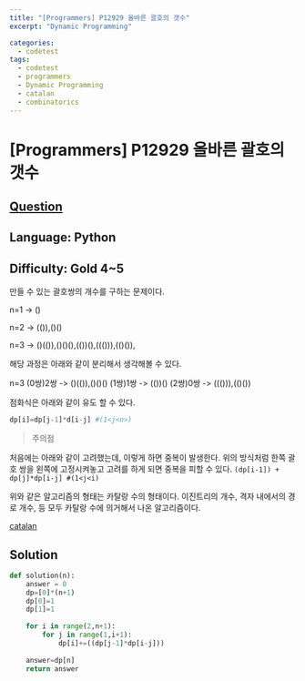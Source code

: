 ```yaml
---
title: "[Programmers] P12929 올바른 괄호의 갯수"
excerpt: "Dynamic Programming"

categories:
  - codetest
tags:
  - codetest
  - programmers
  - Dynamic Programming
  - catalan
  - combinatorics
---
```

# [Programmers] P12929 올바른 괄호의 갯수
## [Question](https://programmers.co.kr/learn/courses/30/lessons/12929)
## Language: Python
## Difficulty: Gold 4~5

만들 수 있는 괄호쌍의 개수를 구하는 문제이다.

n=1 -> ()

n=2 -> (()),()()

n=3 -> ()(()),()()(),(())(),((())),(()()), 

해당 과정은 아래와 같이 분리해서 생각해볼 수 있다.

n=3
(0쌍)2쌍 -> ()(()),()()()
(1쌍)1쌍 -> (())()
(2쌍)0쌍 -> ((())),(()())

점화식은 아래와 같이 유도 할 수 있다.

```python
dp[i]=dp[j-1]*d[i-j] #(1<j<n>)
```

> 주의점

처음에는 아래와 같이 고려했는데, 이렇게 하면 중복이 발생한다. 위의 방식처럼 한쪽 괄호 쌍을 왼쪽에 고정시켜놓고 고려를 하게 되면 중복을 피할 수 있다.
```(dp[i-1]) + dp[j]*dp[i-j] #(1<j<i)```


위와 같은 알고리즘의 형태는 카탈랑 수의 형태이다. 이진트리의 개수, 격자 내에서의 경로 개수, 등 모두 카탈랑 수에 의거해서 나온 알고리즘이다.

[catalan](https://ko.wikipedia.org/wiki/%EC%B9%B4%ED%83%88%EB%9E%91_%EC%88%98)


## Solution 

```python
def solution(n):
    answer = 0
    dp=[0]*(n+1)
    dp[0]=1
    dp[1]=1
    
    for i in range(2,n+1):
        for j in range(1,i+1):
            dp[i]+=((dp[j-1]*dp[i-j]))
          
    answer=dp[n]
    return answer
```